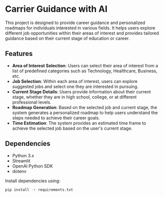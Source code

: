 # Carrier Guidance with AI

This project is designed to provide career guidance and personalized roadmaps for individuals interested in various fields. It helps users explore different job opportunities within their areas of interest and provides tailored guidance based on their current stage of education or career.

## Features

- **Area of Interest Selection**: Users can select their area of interest from a list of predefined categories such as Technology, Healthcare, Business, etc.
- **Job Selection**: Within each area of interest, users can explore suggested jobs and select one they are interested in pursuing.
- **Current Stage Details**: Users provide information about their current stage, whether they are in high school, college, or at different professional levels.
- **Roadmap Generation**: Based on the selected job and current stage, the system generates a personalized roadmap to help users understand the steps needed to achieve their career goals.
- **Time Estimation**: The system provides an estimated time frame to achieve the selected job based on the user's current stage.

## Dependencies

- Python 3.x
- Streamlit
- OpenAI Python SDK
- dotenv

Install dependencies using:

```bash
pip install -r requirements.txt
